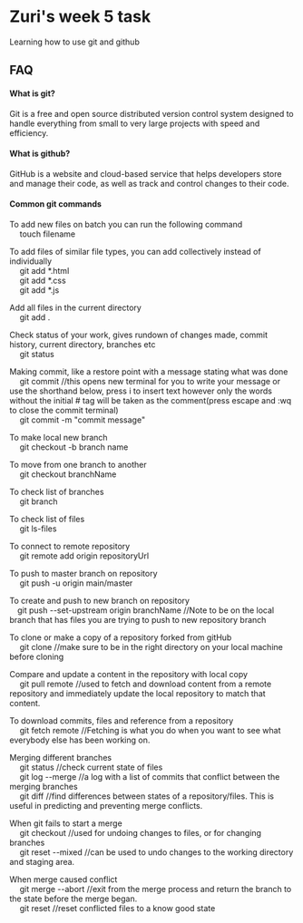 
# Zuri's week 5 task

Learning how to use git and github


## FAQ

#### What is git?

Git is a free and open source distributed version control system designed to handle everything from small to very large projects with speed and efficiency.

#### What is github?

GitHub is a website and cloud-based service that helps developers store and manage their code, as well as track and control changes to their code.

#### Common git commands

To add new files on batch you can run the following command  
    &emsp; touch filename  

To add files of similar file types, you can add collectively instead of individually  
    &emsp; git add *.html  
    &emsp; git add *.css  
    &emsp; git add *.js  

Add all files in the current directory  
    &emsp; git add .  

Check status of your work, gives rundown of changes made, commit history, current directory, branches etc  
    &emsp; git status  

Making commit, like a restore point with a message stating what was done  
    &emsp; git commit //this opens new terminal for you to write your message or use the shorthand below, press i to insert text however only the words without the initial # tag will be taken as the comment(press escape and :wq  to close the commit terminal)  
    &emsp; git commit -m "commit message"  

To make local new branch  
    &emsp; git checkout -b branch name  
  
To move from one branch to another  
   &emsp; git checkout branchName  

To check list of branches  
    &emsp; git branch  

To check list of files  
    &emsp; git ls-files  

To connect to remote repository  
    &emsp; git remote add origin repositoryUrl  

To push to master branch on repository  
    &emsp; git push -u origin main/master  

To create and push to new branch on repository  
   &emsp;git push --set-upstream origin branchName //Note to be on the local branch that has files you are trying to push to new repository branch  

To clone or make a copy of a repository forked from gitHub  
  &emsp; git clone   //make sure to be in the right directory on your local machine before cloning  

Compare and update a content in the repository with local copy  
  &emsp; git pull  remote  //used to fetch and download content from a remote repository and immediately update the local repository to match that content.  

To download commits, files and reference from a repository  
   &emsp; git fetch remote //Fetching is what you do when you want to see what everybody else has been working on.  

Merging different branches  
   &emsp; git status //check current state of files  
   &emsp; git log --merge //a log with a list of commits that conflict between the merging branches  
   &emsp; git diff  //find differences between states of a repository/files. This is useful in predicting and preventing merge conflicts.  
   
When git fails to start a merge  
   &emsp; git checkout  //used for undoing changes to files, or for changing branches  
   &emsp; git reset --mixed //can be used to undo changes to the working directory and staging area.  

When merge caused conflict  
   &emsp; git merge --abort  //exit from the merge process and return the branch to the state before the merge began.  
   &emsp; git reset //reset conflicted files to a know good state    